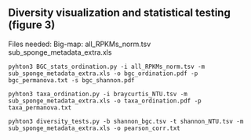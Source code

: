 ## Diversity visualization and statistical testing (figure 3)

Files needed:
Big-map: all_RPKMs_norm.tsv
sub_sponge_metadata_extra.xls

```
pyhton3 BGC_stats_ordination.py -i all_RPKMs_norm.tsv -m sub_sponge_metadata_extra.xls -o bgc_ordination.pdf -p bgc_permanova.txt -s bgc_shannon.pdf
```


```
pyhton3 taxa_ordination.py -i braycurtis_NTU.tsv -m sub_sponge_metadata_extra.xls -o taxa_ordination.pdf -p taxa_permanova.txt
```


```
pyhton3 diversity_tests.py -b shannon_bgc.tsv -t shannon_NTU.tsv -m sub_sponge_metadata_extra.xls -o pearson_corr.txt
```